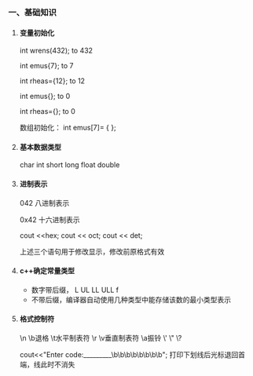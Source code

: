 ### 一、基础知识

1. #### 变量初始化

     int  wrens(432);     to  432

     int  emus{7};    to 7

     int  rheas={12};  to  12

     int   emus{};    to  0

     int rheas={};    to 0

   数组初始化：  int  emus[7]= { };

2. #### 基本数据类型

   char  int   short  long float  double

3. #### 进制表示

   042  八进制表示

   0x42 十六进制表示 

   cout  <<hex;      cout << oct;    cout << det;

   上述三个语句用于修改显示，修改前原格式有效

4. #### c++确定常量类型

   - 数字带后缀，  L   UL   LL  ULL  f
   - 不带后缀，编译器自动使用几种类型中能存储该数的最小类型表示

5. #### 格式控制符

   \n  \b退格   \t水平制表符     \r    \v垂直制表符    \a振铃   \\'    \\\"    \\?

   cout<<"Enter code:_________\b\b\b\b\b\b\b\b";  打印下划线后光标退回首端，线此时不消失

   
